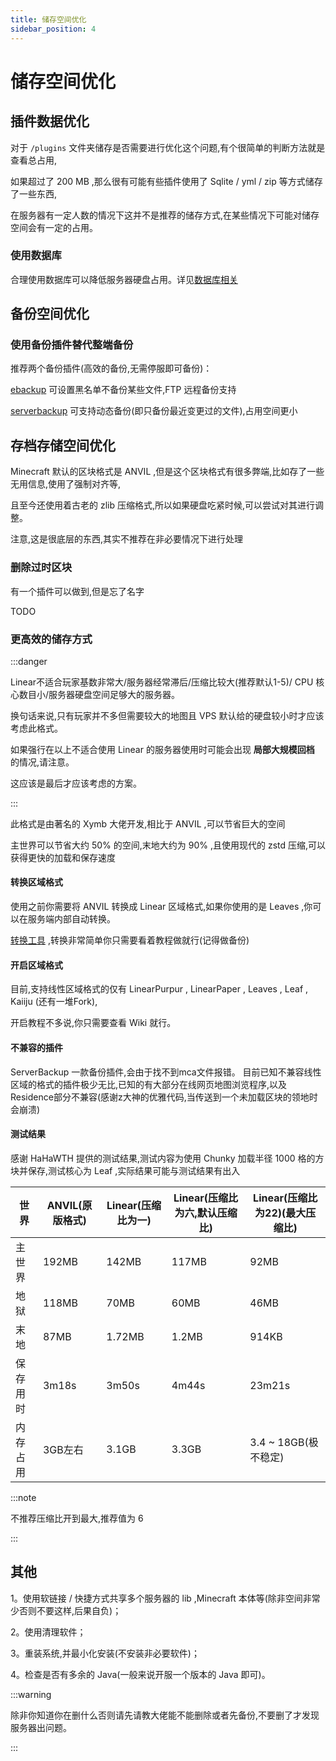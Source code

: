```yaml
---
title: 储存空间优化
sidebar_position: 4
---
```


# 储存空间优化

## 插件数据优化

对于 `/plugins` 文件夹储存是否需要进行优化这个问题,有个很简单的判断方法就是查看总占用,

如果超过了 200 MB ,那么很有可能有些插件使用了 Sqlite / yml / zip 等方式储存了一些东西,

在服务器有一定人数的情况下这并不是推荐的储存方式,在某些情况下可能对储存空间会有一定的占用。

### 使用数据库

合理使用数据库可以降低服务器硬盘占用。详见[数据库相关](https://yizhan.wiki/NitWikit/database)

## 备份空间优化

### 使用备份插件替代整端备份

推荐两个备份插件(高效的备份,无需停服即可备份)：

[ebackup](https://www.spigotmc.org/resources/ebackup-simple-and-reliable-backups-for-your-server-supports-ftp-sftp.69917/) 可设置黑名单不备份某些文件,FTP 远程备份支持

[serverbackup](https://www.spigotmc.org/resources/server-backup-ingame-dropbox-ftp-backup-1-8-1-20-multithreaded.79320/) 可支持动态备份(即只备份最近变更过的文件),占用空间更小

## 存档存储空间优化

Minecraft 默认的区块格式是 ANVIL ,但是这个区块格式有很多弊端,比如存了一些无用信息,使用了强制对齐等,

且至今还使用着古老的 zlib 压缩格式,所以如果硬盘吃紧时候,可以尝试对其进行调整。

注意,这是很底层的东西,其实不推荐在非必要情况下进行处理

### 删除过时区块

有一个插件可以做到,但是忘了名字

TODO

### 更高效的储存方式

:::danger

Linear不适合玩家基数非常大/服务器经常滞后/压缩比较大(推荐默认1-5)/ CPU 核心数目小/服务器硬盘空间足够大的服务器。

换句话来说,只有玩家并不多但需要较大的地图且 VPS 默认给的硬盘较小时才应该考虑此格式。

如果强行在以上不适合使用 Linear 的服务器使用时可能会出现 **局部大规模回档** 的情况,请注意。

这应该是最后才应该考虑的方案。

:::

此格式是由著名的 Xymb 大佬开发,相比于 ANVIL ,可以节省巨大的空间

主世界可以节省大约 50% 的空间,末地大约为 90% ,且使用现代的 zstd 压缩,可以获得更快的加载和保存速度

#### 转换区域格式

使用之前你需要将 ANVIL 转换成 Linear 区域格式,如果你使用的是 Leaves ,你可以在服务端内部自动转换。

[转换工具](https://github.com/xymb-endcrystalme/LinearRegionFileFormatTools) ,转换非常简单你只需要看着教程做就行(记得做备份)

#### 开启区域格式

目前,支持线性区域格式的仅有 LinearPurpur , LinearPaper , Leaves , Leaf , Kaiiju (还有一堆Fork),

开启教程不多说,你只需要查看 Wiki 就行。

#### 不兼容的插件

ServerBackup 一款备份插件,会由于找不到mca文件报错。
目前已知不兼容线性区域的格式的插件极少无比,已知的有大部分在线网页地图浏览程序,以及Residence部分不兼容(感谢z大神的优雅代码,当传送到一个未加载区块的领地时会崩溃)

#### 测试结果

感谢 HaHaWTH 提供的测试结果,测试内容为使用 Chunky 加载半径 1000 格的方块并保存,测试核心为 Leaf ,实际结果可能与测试结果有出入

| 世界 | ANVIL(原版格式) | Linear(压缩比为一) | Linear(压缩比为六,默认压缩比) | Linear(压缩比为22)(最大压缩比)|
| --- | --- | --- | --- | --- |
| 主世界 | 192MB | 142MB | 117MB | 92MB |
| 地狱 | 118MB | 70MB | 60MB | 46MB |
| 末地 | 87MB | 1.72MB | 1.2MB | 914KB |
| 保存用时 | 3m18s | 3m50s | 4m44s | 23m21s |
| 内存占用 | 3GB左右 | 3.1GB | 3.3GB | 3.4 ~ 18GB(极不稳定)|

:::note

不推荐压缩比开到最大,推荐值为 6

:::

## 其他

1。使用软链接 / 快捷方式共享多个服务器的 lib ,Minecraft 本体等(除非空间非常少否则不要这样,后果自负)；

2。使用清理软件；

3。重装系统,并最小化安装(不安装非必要软件)；

4。检查是否有多余的 Java(一般来说开服一个版本的 Java 即可)。

:::warning

除非你知道你在删什么否则请先请教大佬能不能删除或者先备份,不要删了才发现服务器出问题。

:::
